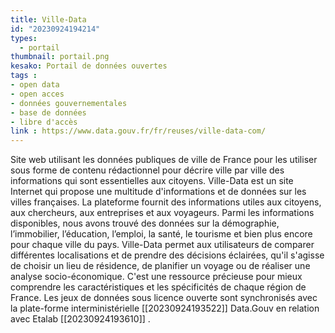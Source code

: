 ```yaml
---
title: Ville-Data
id: "20230924194214"
types:
  - portail
thumbnail: portail.png
kesako: Portail de données ouvertes 
tags :
- open data
- open acces
- données gouvernementales
- base de données
- libre d'accès 
link : https://www.data.gouv.fr/fr/reuses/ville-data-com/
---
```


Site web utilisant les données publiques de ville de France pour les utiliser sous forme de contenu rédactionnel pour décrire ville par ville des informations qui sont essentielles aux citoyens.
Ville-Data est un site Internet qui propose une multitude d'informations et de données sur les villes françaises. La plateforme fournit des informations utiles aux citoyens, aux chercheurs, aux entreprises et aux voyageurs. Parmi les informations disponibles, nous avons trouvé des données sur la démographie, l’immobilier, l’éducation, l’emploi, la santé, le tourisme et bien plus encore pour chaque ville du pays. Ville-Data permet aux utilisateurs de comparer différentes localisations et de prendre des décisions éclairées, qu'il s'agisse de choisir un lieu de résidence, de planifier un voyage ou de réaliser une analyse socio-économique. C'est une ressource précieuse pour mieux comprendre les caractéristiques et les spécificités de chaque région de France.
Les jeux de données sous licence ouverte sont synchronisés avec la plate-forme interministérielle [[20230924193522]] Data.Gouv  en relation avec Etalab [[20230924193610]] .